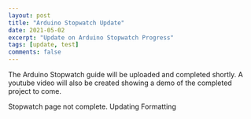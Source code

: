 ```yaml
---
layout: post
title: "Arduino Stopwatch Update"
date: 2021-05-02
excerpt: "Update on Arduino Stopwatch Progress"
tags: [update, test]
comments: false
---
```


The Arduino Stopwatch guide will be uploaded and completed shortly. A youtube video will also be created showing a demo of the completed project to come.

Stopwatch page not complete. Updating Formatting